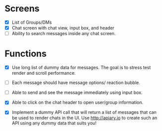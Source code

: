 # Screens

- [x] List of Groups/DMs
- [x] Chat screen with chat view, input box, and header
- [ ] Ability to search messages inside any chat screen.

# Functions

- [x] Use long list of dummy data for messages. The goal is to stress test render and scroll performance.
- [ ] Each message should have message options/ reaction bubble.
- [ ] Able to send and see the message immediately using input box.
- [x] Able to click on the chat header to open user/group information.
- [x] Implement a dummy API call that will return a list of messages that can be used to render chats in the UI. Use http://apiary.io to create such an API using any dummy data that suits you!

